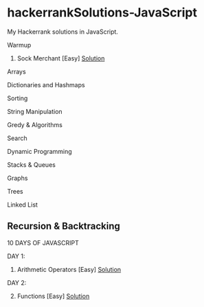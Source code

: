 # hackerrankSolutions-JavaScript
My Hackerrank solutions in JavaScript. 

Warmup

1. Sock Merchant [Easy]                                                              [Solution](https://github.com/marlona/hackerrankSolutions-JavaScript/blob/master/Warmup/sockmerchant.js)


Arrays


Dictionaries and Hashmaps


Sorting


String Manipulation


Gredy & Algorithms


Search


Dynamic Programming


Stacks & Queues


Graphs


Trees


Linked List


Recursion & Backtracking
-------------------------------------------------------------------------------------------------

10 DAYS OF JAVASCRIPT

DAY 1:

1. Arithmetic Operators [Easy]                                                              [Solution](https://github.com/marlona/hackerrankSolutions-JavaScript/blob/master/10daysofjs/day1/ArithmeticOperators.js)

DAY 2:

2. Functions [Easy]                                                              [Solution](https://github.com/marlona/hackerrankSolutions-JavaScript/blob/master/10daysofjs/day2/functions.js)
